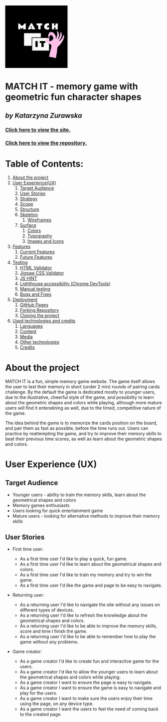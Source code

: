 ![MATCH IT MEMORY GAME](/assets/readme-images/logo.png)

# **MATCH IT** - memory game with geometric fun character shapes
## *by Katarzyna Zurawska*

### [Click here to view the site.](https://katzur.github.io/match-it/)
### [Click here to view the repository.](https://github.com/katzur/match-it)


# Table of Contents:
1. [About the project](#about-the-project)
2. [User Experience(UX)](#user-experience-UX)
   1. [Target Audience](#target-audience)
   2. [User Stories](#user-stories)
   3. [Strategy](#strategy)
   4. [Scope](#scope)
   5. [Structure](#structure)
   6. [Skeleton](#skeleton)
      1. [Wireframes](#wireframes)
   7. [Surface](#surface)
      1. [Colors](#colors)
      2. [Typography](#typography)
      3. [Images and Icons](#images-and-icons)
3. [Features](#features)
   1. [Current Features](#current-features)
   2. [Future Features](#future-features)
4. [Testing](#testing)
    1. [HTML Validator](#html-validator)
    2. [Jigsaw CSS Validator](#jigsaw-css-validator)
    3. [JS HINT](#js-hint)
    4. [Lighthouse accessibility (Chrome DevTools)](#lighthouse-accessibility-chrome-devtools)
    5. [Manual testing](#manual-testing)
    6. [Bugs and Fixes](#bugs-and-fixes)
5. [Deployment](#deployment)
   1. [GitHub Pages](#github-pages)
   2. [Forking Repository](#forking-the-github-repository)
   3. [Cloning the project](#cloning-the-project)
6. [Used technologies and credits](#used-technologies-and-credits)
    1. [Languages](#languages)
    2. [Content](#content)
    3. [Media](#media)
    4. [Other technologies](#other-technologies)
    5. [Credits](#credits)

# About the project
MATCH IT is a fun, simple memory game website. The game itself allows the user to test their memory in short (under 2 min) rounds of pairing cards challenge. By the default the game is dedicated mostly to younger users, due to the illustrative, cheerful style of the game, and possibility to learn about the geometric shapes and colors while playing, although more mature users will find it enteratining as well, due to the timed, competitive nature of the game. 

The idea behind the game is to memorize the cards position on the board, and pair them as fast as possible, before the time runs out. Users can practice by reattempting the game, and try to improve their memory skills to beat their previous time scores, as well as learn about the geometric shapes and colors.

# User Experience (UX)
## Target Audience
* Younger users - ability to train the memory skills, learn about the geometrical shapes and colors
* Memory games enthusiasts
* Users looking for quick entertainment game
* Mature users - looking for alternative methods to improve their memory skills

## User Stories
* First time user:
    - As a first time user I'd like to play a quick, fun game.
    - As a first time user I'd like to learn about the geometrical shapes and colors.
    - As a first time user I'd like to train my memory and try to win the game.
    - As a first time user I'd like the game and page to be easy to navigate.

* Returning user:
    - As a returning user I'd like to navigate the site without any issues on different types of devices.
    - As a returning user I'd like to refresh the knowledge about the geometrical shapes and colors.
    - As a returning user I'd like to be able to improve the memory skills, score and time I finish the game.
    - As a returning user I'd like to be able to remember how to play the game without any problems.

* Game creator:
    - As a game creator I'd like to create fun and interactive game for the users.
    - As a game creator I'd like to allow the younger users to learn about the geometrical shapes and colors while playing.
    - As a game creator I want to ensure the page is easy to navigate.
    - As a game creator I want to ensure the game is easy to navigate and play for the users.
    - As a game creator I want to make sure the users enjoy their time using the page, on any device type.
    - As a game creator I want the users to feel the need of coming back to the created page.
